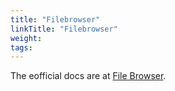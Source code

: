 ```yaml
---
title: "Filebrowser"
linkTitle: "Filebrowser"
weight:
tags:
---
```


The eofficial docs are at [File Browser](https://docs.blender.org/manual/en/latest/editors/file_browser.html?highlight=file%20browser).